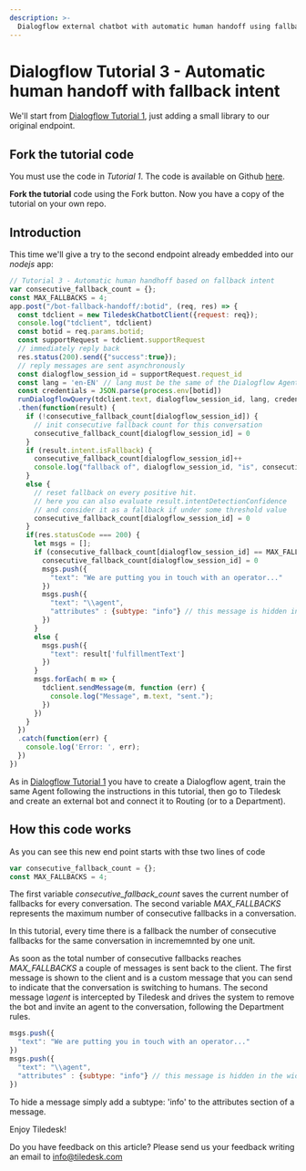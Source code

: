 ```yaml
---
description: >-
  Dialogflow external chatbot with automatic human handoff using fallback intent
---
```


# Dialogflow  Tutorial 3 - Automatic human handoff with fallback intent

We'll start from [Dialogflow Tutorial 1](apis/tutorials/dialogflow-as-external-chatbot-integration), just adding a small library to our original endpoint.

## Fork the tutorial code

You must use the code in *Tutorial 1*. The code is available on Github [here](https://github.com/Tiledesk/tiledesk-dialogflow-proxy-tutorial).

**Fork the tutorial** code using the Fork button. Now you have a copy of the tutorial on your own repo.

## Introduction

This time we'll give a try to the second endpoint already embedded into our _nodejs_ app:

```javascript
// Tutorial 3 - Automatic human handhoff based on fallback intent
var consecutive_fallback_count = {};
const MAX_FALLBACKS = 4;
app.post("/bot-fallback-handoff/:botid", (req, res) => {
  const tdclient = new TiledeskChatbotClient({request: req});
  console.log("tdclient", tdclient)
  const botid = req.params.botid;
  const supportRequest = tdclient.supportRequest
  // immediately reply back
  res.status(200).send({"success":true});
  // reply messages are sent asynchronously
  const dialogflow_session_id = supportRequest.request_id
  const lang = 'en-EN' // lang must be the same of the Dialogflow Agent
  const credentials = JSON.parse(process.env[botid])
  runDialogflowQuery(tdclient.text, dialogflow_session_id, lang, credentials)
  .then(function(result) {
    if (!consecutive_fallback_count[dialogflow_session_id]) {
      // init consecutive fallback count for this conversation
      consecutive_fallback_count[dialogflow_session_id] = 0
    }
    if (result.intent.isFallback) {
      consecutive_fallback_count[dialogflow_session_id]++
      console.log("fallback of", dialogflow_session_id, "is", consecutive_fallback_count[dialogflow_session_id])
    }
    else {
      // reset fallback on every positive hit.
      // here you can also evaluate result.intentDetectionConfidence
      // and consider it as a fallback if under some threshold value
      consecutive_fallback_count[dialogflow_session_id] = 0
    }
    if(res.statusCode === 200) {
      let msgs = [];
      if (consecutive_fallback_count[dialogflow_session_id] == MAX_FALLBACKS) {
        consecutive_fallback_count[dialogflow_session_id] = 0
        msgs.push({
          "text": "We are putting you in touch with an operator..."
        })
        msgs.push({
          "text": "\\agent",
          "attributes" : {subtype: "info"} // this message is hidden in the widget
        }) 
      }
      else {
        msgs.push({
          "text": result['fulfillmentText']
        })
      }
      msgs.forEach( m => {
        tdclient.sendMessage(m, function (err) {
          console.log("Message", m.text, "sent.");
        })
      })
    }
  })
  .catch(function(err) {
    console.log('Error: ', err);
  })
})
```

As in [Dialogflow Tutorial 1](apis/tutorials/dialogflow-as-external-chatbot-integration) you have to create a Dialogflow agent, train the same Agent following the instructions in this tutorial, then go to Tiledesk and create an external bot and connect it to Routing (or to a Department).

## How this code works

As you can see this new end point starts with thse two lines of code

```javascript
var consecutive_fallback_count = {};
const MAX_FALLBACKS = 4;
```

The first variable *consecutive_fallback_count* saves the current number of fallbacks for every conversation.
The second variable *MAX_FALLBACKS* represents the maximum number of consecutive fallbacks in a conversation.

In this tutorial, every time there is a fallback the number of consecutive fallbacks for the same conversation in incrememnted by one unit.

As soon as the total number of consecutive fallbacks reaches *MAX_FALLBACKS* a couple of messages is sent back to the client.
The first message is shown to the client and is a custom message that you can send to indicate that the conversation is switching to humans.
The second message *\agent* is intercepted by Tiledesk and drives the system to remove the bot and invite an agent to the conversation, following the Department rules.

```javascript
msgs.push({
  "text": "We are putting you in touch with an operator..."
})
msgs.push({
  "text": "\\agent",
  "attributes" : {subtype: "info"} // this message is hidden in the widget
})
```

To hide a message simply add a subtype: 'info' to the attributes section of a message.

Enjoy Tiledesk!

Do you have feedback on this article? Please send us your feedback writing an email to info@tiledesk.com